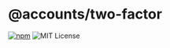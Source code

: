# @accounts/two-factor

[![npm](https://img.shields.io/npm/v/@accounts/two-factor.svg)](https://www.npmjs.com/package/@accounts/two-factor)
![MIT License](https://img.shields.io/badge/license-MIT-blue.svg)
